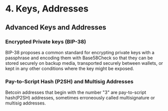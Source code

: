 # 4. Keys, Addresses
## Advanced Keys and Addresses

### Encrypted Private keys (BIP-38)
BIP-38 proposes a common standard for encrypting private keys with a passphrase and encoding them with Base58Check so that they can be stored securely on backup media, transported securely between wallets, or kept in any other conditions where the key might be exposed. 

### Pay-to-Script Hash (P2SH) and Multisig Addresses
Betcoin addresses that begin with the number "3" are pay-to-script hash(P2SH) addresses, sometimes erroneously called multisignature or multisig addresses. 